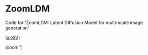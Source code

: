 # ZoomLDM
Code for 'ZoomLDM: Latent Diffusion Model for multi-scale image generation'

[[arXiV]](https://arxiv.org/abs/2411.16969)

(soom™)
